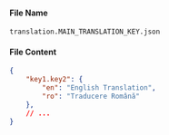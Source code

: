 #### File Name
```
translation.MAIN_TRANSLATION_KEY.json
```

#### File Content
```json
{
    "key1.key2": {
        "en": "English Translation",
        "ro": "Traducere Română"
    },
    // ...
}
```